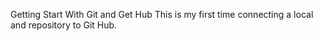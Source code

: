 Getting Start With Git and Get Hub
This is my first time connecting a local and repository to Git Hub.
